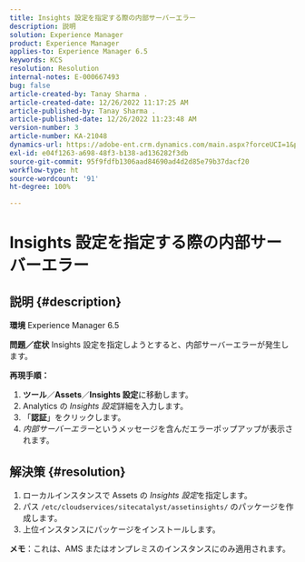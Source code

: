 ```yaml
---
title: Insights 設定を指定する際の内部サーバーエラー
description: 説明
solution: Experience Manager
product: Experience Manager
applies-to: Experience Manager 6.5
keywords: KCS
resolution: Resolution
internal-notes: E-000667493
bug: false
article-created-by: Tanay Sharma .
article-created-date: 12/26/2022 11:17:25 AM
article-published-by: Tanay Sharma .
article-published-date: 12/26/2022 11:23:48 AM
version-number: 3
article-number: KA-21048
dynamics-url: https://adobe-ent.crm.dynamics.com/main.aspx?forceUCI=1&pagetype=entityrecord&etn=knowledgearticle&id=fa82b0dd-0e85-ed11-81ac-6045bd006239
exl-id: e04f1263-a698-48f3-b138-ad136282f3db
source-git-commit: 95f9fdfb1306aad84690ad4d2d85e79b37dacf20
workflow-type: ht
source-wordcount: '91'
ht-degree: 100%

---
```


# Insights 設定を指定する際の内部サーバーエラー

## 説明 {#description}

<b>環境</b>
Experience Manager 6.5


<b>問題／症状</b>
Insights 設定を指定しようとすると、内部サーバーエラーが発生します。

<b>再現手順：</b>

1. <b>ツール</b>／<b>Assets</b>／<b>Insights 設定</b>に移動します。
2. Analytics の *Insights 設定*&#x200B;詳細を入力します。
3. 「<b>認証</b>」をクリックします。
4. *内部サーバーエラー*&#x200B;というメッセージを含んだエラーポップアップが表示されます。



## 解決策 {#resolution}


1. ローカルインスタンスで Assets の *Insights 設定*&#x200B;を指定します。
2. パス `/etc/cloudservices/sitecatalyst/assetinsights/` のパッケージを作成します。
3. 上位インスタンスにパッケージをインストールします。


<b>メモ</b>：これは、AMS またはオンプレミスのインスタンスにのみ適用されます。
